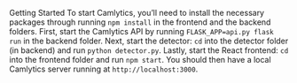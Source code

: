 Getting Started
To start Camlytics, you’ll need to install the necessary packages through running `npm install` in the frontend and the backend folders. First, start the Camlytics API by running `FLASK_APP=api.py flask run` in the backend folder. Next, start the detector: `cd` into the detector folder (in backend) and run `python detector.py`. Lastly, start the React frontend: `cd` into the frontend folder and run `npm start`. You should then have a local Camlytics server running at `http://localhost:3000`.

